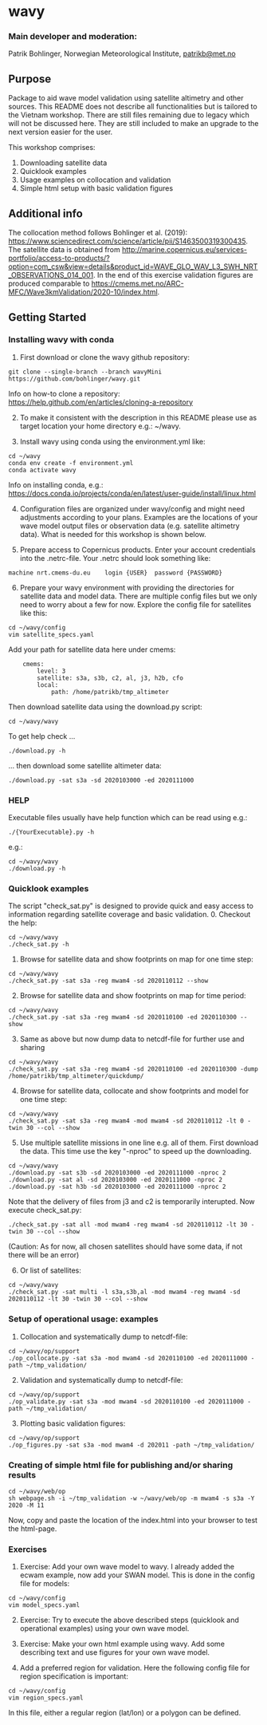 # wavy

### Main developer and moderation:
Patrik Bohlinger, Norwegian Meteorological Institute, patrikb@met.no

## Purpose
Package to aid wave model validation using satellite altimetry and other sources. This README does not describe all functionalities but is tailored to the Vietnam workshop. There are still files remaining due to legacy which will not be discussed here. They are still included to make an upgrade to the next version easier for the user.

This workshop comprises:
1. Downloading satellite data
2. Quicklook examples
3. Usage examples on collocation and validation
4. Simple html setup with basic validation figures

## Additional info
The collocation method follows Bohlinger et al. (2019): https://www.sciencedirect.com/science/article/pii/S1463500319300435. The satellite data is obtained from http://marine.copernicus.eu/services-portfolio/access-to-products/?option=com_csw&view=details&product_id=WAVE_GLO_WAV_L3_SWH_NRT_OBSERVATIONS_014_001. In the end of this exercise validation figures are produced comparable to https://cmems.met.no/ARC-MFC/Wave3kmValidation/2020-10/index.html.

## Getting Started
### Installing wavy with conda
1. First download or clone the wavy github repository: 
```
git clone --single-branch --branch wavyMini https://github.com/bohlinger/wavy.git
```
Info on how-to clone a repository:
https://help.github.com/en/articles/cloning-a-repository

2. To make it consistent with the description in this README please use as target location your home directory e.g.: ~/wavy.

3. Install wavy using conda using the environment.yml like:
```
cd ~/wavy
conda env create -f environment.yml
conda activate wavy
```
Info on installing conda, e.g.:
https://docs.conda.io/projects/conda/en/latest/user-guide/install/linux.html

4. Configuration files are organized under wavy/config and might need adjustments according to your plans. Examples are the locations of your wave model output files or observation data (e.g. satellite altimetry data). What is needed for this workshop is shown below.

5. Prepare access to Copernicus products. Enter your account credentials into the .netrc-file. Your .netrc should look something like:
```
machine nrt.cmems-du.eu    login {USER}  password {PASSWORD}
```

6. Prepare your wavy environment with providing the directories for satellite data and model data. There are multiple config files but we only need to worry about a few for now. Explore the config file for satellites like this:
```
cd ~/wavy/config
vim satellite_specs.yaml
```
Add your path for satellite data here under cmems:
```
    cmems:
        level: 3
        satellite: s3a, s3b, c2, al, j3, h2b, cfo
        local:
            path: /home/patrikb/tmp_altimeter
```
Then download satellite data using the download.py script:
```
cd ~/wavy/wavy
```
To get help check ...
```
./download.py -h
```
... then download some satellite altimeter data:
```
./download.py -sat s3a -sd 2020103000 -ed 2020111000
```

### HELP
Executable files usually have help function which can be read using e.g.:
```
./{YourExecutable}.py -h
```

e.g.:
```
cd ~/wavy/wavy
./download.py -h
```
### Quicklook examples
The script "check_sat.py" is designed to provide quick and easy access to information regarding satellite coverage and basic validation. 
0. Checkout the help:
```
cd ~/wavy/wavy
./check_sat.py -h
```
1. Browse for satellite data and show footprints on map for one time step:
```
cd ~/wavy/wavy
./check_sat.py -sat s3a -reg mwam4 -sd 2020110112 --show
```
2. Browse for satellite data and show footprints on map for time period:
```
cd ~/wavy/wavy
./check_sat.py -sat s3a -reg mwam4 -sd 2020110100 -ed 2020110300 --show
```
3. Same as above but now dump data to netcdf-file for further use and sharing
```
cd ~/wavy/wavy
./check_sat.py -sat s3a -reg mwam4 -sd 2020110100 -ed 2020110300 -dump /home/patrikb/tmp_altimeter/quickdump/
```
4. Browse for satellite data, collocate and show footprints and model for one time step:
```
cd ~/wavy/wavy
./check_sat.py -sat s3a -reg mwam4 -mod mwam4 -sd 2020110112 -lt 0 -twin 30 --col --show
```
5. Use multiple satellite missions in one line e.g. all of them. First download the data. This time use the key "-nproc" to speed up the downloading.
```
cd ~/wavy/wavy
./download.py -sat s3b -sd 2020103000 -ed 2020111000 -nproc 2
./download.py -sat al -sd 2020103000 -ed 2020111000 -nproc 2
./download.py -sat h3b -sd 2020103000 -ed 2020111000 -nproc 2
```
Note that the delivery of files from j3 and c2 is temporarily interupted. Now execute check_sat.py:
```
./check_sat.py -sat all -mod mwam4 -reg mwam4 -sd 2020110112 -lt 30 -twin 30 --col --show
```
(Caution: As for now, all chosen satellites should have some data, if not there will be an error)

6. Or list of satellites:
```
cd ~/wavy/wavy
./check_sat.py -sat multi -l s3a,s3b,al -mod mwam4 -reg mwam4 -sd 2020110112 -lt 30 -twin 30 --col --show
```

### Setup of operational usage: examples
1. Collocation and systematically dump to netcdf-file:
```
cd ~/wavy/op/support
./op_collocate.py -sat s3a -mod mwam4 -sd 2020110100 -ed 2020111000 -path ~/tmp_validation/
```
2. Validation and systematically dump to netcdf-file:
```
cd ~/wavy/op/support
./op_validate.py -sat s3a -mod mwam4 -sd 2020110100 -ed 2020111000 -path ~/tmp_validation/
```
3. Plotting basic validation figures:
```
cd ~/wavy/op/support
./op_figures.py -sat s3a -mod mwam4 -d 202011 -path ~/tmp_validation/
```
### Creating of simple html file for publishing and/or sharing results
```
cd ~/wavy/web/op
sh webpage.sh -i ~/tmp_validation -w ~/wavy/web/op -m mwam4 -s s3a -Y 2020 -M 11
```
Now, copy and paste the location of the index.html into your browser to test the html-page.

### Exercises
1. Exercise:
Add your own wave model to wavy. I already added the ecwam example, now add your SWAN model. This is done in the config file for models:
```
cd ~/wavy/config
vim model_specs.yaml
```
2. Exercise:
Try to execute the above described steps (quicklook and operational examples) using your own wave model.

3. Exercise:
Make your own html example using wavy. Add some describing text and use figures for your own wave model.

4. Add a preferred region for validation. Here the following config file for region specification is important:
```
cd ~/wavy/config
vim region_specs.yaml
```
In this file, either a regular region (lat/lon) or a polygon can be defined.
